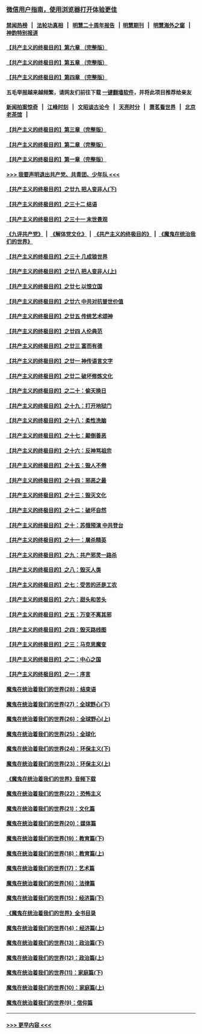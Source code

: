 ### [微信用户指南，使用浏览器打开体验更佳](https://github.com/gfw-breaker/banned-news1/blob/master/indexes/wechat-guide.md?t=0)
#### [禁闻热榜](热点新闻.md?t=0)  &nbsp;&nbsp;|&nbsp;&nbsp; [法轮功真相](https://github.com/gfw-breaker/truth/blob/master/README.md?t=0) &nbsp;&nbsp;|&nbsp;&nbsp; [明慧二十周年报告](https://github.com/gfw-breaker/mh-reports/blob/master/README.md?t=0) &nbsp;&nbsp;|&nbsp;&nbsp;[明慧期刊](https://github.com/gfw-breaker/mh-qikan) &nbsp;&nbsp;|&nbsp;&nbsp; [明慧海外之窗](https://github.com/gfw-breaker/mh-news/blob/master/README.md?t=0) &nbsp;&nbsp;|&nbsp;&nbsp; [神韵特别报道](https://github.com/gfw-breaker/mh-news/blob/master/shenyun.md?t=0)
#### [【共产主义的终极目的】第六章 （完整版）](../pages/nsc422/n11428913.md?t=02081022) 
#### [【共产主义的终极目的】第五章 （完整版）](../pages/nsc422/n11428912.md?t=02081022) 
#### [【共产主义的终极目的】第四章 （完整版）](../pages/nsc422/n11428907.md?t=02081022) 
#### 五毛举报越来越频繁，请网友们前往下载 [一键翻墙软件](https://github.com/gfw-breaker/ssr-accounts)，并将此项目推荐给亲友
#### [新闻拍案惊奇](https://github.com/gfw-breaker/banned-news1/blob/master/pages/link4.md) &nbsp;&nbsp;|&nbsp;&nbsp; [江峰时刻](https://github.com/gfw-breaker/banned-news1/blob/master/pages/link4.md) &nbsp;&nbsp;|&nbsp;&nbsp; [文昭谈古论今](https://github.com/gfw-breaker/banned-news1/blob/master/pages/link4.md) &nbsp;&nbsp;|&nbsp;&nbsp; [天亮时分](https://github.com/gfw-breaker/banned-news1/blob/master/pages/link4.md) &nbsp;&nbsp;|&nbsp;&nbsp; [萧茗看世界](https://github.com/gfw-breaker/banned-news1/blob/master/pages/link4.md) &nbsp;&nbsp;|&nbsp;&nbsp; [北京老茶馆](https://github.com/gfw-breaker/banned-news1/blob/master/pages/link4.md) &nbsp;&nbsp;|&nbsp;&nbsp; 
#### [【共产主义的终极目的】第三章（完整版）](../pages/nsc422/n11428848.md?t=02081022) 
#### [【共产主义的终极目的】第二章（完整版）](../pages/nsc422/n11428831.md?t=02081022) 
#### [【共产主义的终极目的】第一章（完整版）](../pages/nsc422/n11417651.md?t=02081022) 
#### [>>> 我要声明退出共产党、共青团、少年队 <<<](https://github.com/begood0513/goodnews/blob/master/quit/letter.md) 
#### [【共产主义的终极目的】之廿九 把人变非人(下)](../pages/nsc422/n11344140.md?t=02081022) 
#### [【共产主义的终极目的】之三十二 结语](../pages/nsc422/n11360535.md?t=02081022) 
#### [【共产主义的终极目的】之三十一 末世景观](../pages/nsc422/n11351129.md?t=02081022) 
#### [《九评共产党》](https://github.com/begood0513/9ping.md/blob/master/README.md) &nbsp;|&nbsp; [《解体党文化》](../../../../jtdwh.md/blob/master/README.md)  &nbsp;|&nbsp; [《共产主义的终极目的》](../../../../gczydzjmd.md/blob/master/README.md) &nbsp;|&nbsp; [《魔鬼在统治我们的世界》](../../../../mgztzwmdsj.md/blob/master/README.md) 
#### [【共产主义的终极目的】之三十 几成狼世界](../pages/nsc422/n11348280.md?t=02081022) 
#### [【共产主义的终极目的】之廿八 把人变非人(上)](../pages/nsc422/n11340492.md?t=02081022) 
#### [【共产主义的终极目的】之廿七 以恨立国](../pages/nsc422/n11336944.md?t=02081022) 
#### [【共产主义的终极目的】之廿六 中共对抗普世价值](../pages/nsc422/n11324785.md?t=02081022) 
#### [【共产主义的终极目的】之廿五 传统艺术颂神](../pages/nsc422/n11296396.md?t=02081022) 
#### [【共产主义的终极目的】之廿四 人伦典范](../pages/nsc422/n11296397.md?t=02081022) 
#### [【共产主义的终极目的】之廿三 富而有德](../pages/nsc422/n11283598.md?t=02081022) 
#### [【共产主义的终极目的】之廿一 神传语言文字](../pages/nsc422/n11263265.md?t=02081022) 
#### [【共产主义的终极目的】之廿二 破坏修炼文化](../pages/nsc422/n11245728.md?t=02081022) 
#### [【共产主义的终极目的】之二十：偷天换日](../pages/nsc422/n11238846.md?t=02081022) 
#### [【共产主义的终极目的】之十九：打开地狱门](../pages/nsc422/n11206376.md?t=02081022) 
#### [【共产主义的终极目的】之十八：柔性洗脑](../pages/nsc422/n11199994.md?t=02081022) 
#### [【共产主义的终极目的】之十七：颠倒善恶](../pages/nsc422/n11179782.md?t=02081022) 
#### [【共产主义的终极目的】之十六：反神骂祖宗](../pages/nsc422/n11166798.md?t=02081022) 
#### [【共产主义的终极目的】之十五：毁人不倦](../pages/nsc422/n11166792.md?t=02081022) 
#### [【共产主义的终极目的】之十四：邪恶之最](../pages/nsc422/n11150249.md?t=02081022) 
#### [【共产主义的终极目的】之十三：毁灭文化](../pages/nsc422/n11135227.md?t=02081022) 
#### [【共产主义的终极目的】之十二：破坏自然](../pages/nsc422/n11135214.md?t=02081022) 
#### [【共产主义的终极目的】之十：苏俄预演 中共登台](../pages/nsc422/n11118424.md?t=02081022) 
#### [【共产主义的终极目的】之十一：屠杀精英](../pages/nsc422/n11118442.md?t=02081022) 
#### [【共产主义的终极目的】之九：共产邪灵一路杀](../pages/nsc422/n11114139.md?t=02081022) 
#### [【共产主义的终极目的】之八：毁灭人类](../pages/nsc422/n11108503.md?t=02081022) 
#### [【共产主义的终极目的】之七：受苦的还是工农](../pages/nsc422/n11101809.md?t=02081022) 
#### [【共产主义的终极目的】之六：甜头和苦头](../pages/nsc422/n11096971.md?t=02081022) 
#### [【共产主义的终极目的】之五：万变不离其邪](../pages/nsc422/n11091285.md?t=02081022) 
#### [【共产主义的终极目的】之四：毁灭路线图](../pages/nsc422/n11086284.md?t=02081022) 
#### [【共产主义的终极目的】之三：马克思魔变](../pages/nsc422/n11061941.md?t=02081022) 
#### [【共产主义的终极目的】之二：中心之国](../pages/nsc422/n11047728.md?t=02081022) 
#### [【共产主义的终极目的】之一：序言](../pages/nsc422/n11086077.md?t=02081022) 
#### [魔鬼在统治着我们的世界(28)：结束语](../pages/nsc422/n10936246.md?t=02081022) 
#### [魔鬼在统治着我们的世界(27)：全球野心(下)](../pages/nsc422/n10928319.md?t=02081022) 
#### [魔鬼在统治着我们的世界(26)：全球野心(上)](../pages/nsc422/n10900318.md?t=02081022) 
#### [魔鬼在统治着我们的世界(25)：全球化](../pages/nsc422/n10788205.md?t=02081022) 
#### [魔鬼在统治着我们的世界(24)：环保主义(下)](../pages/nsc422/n10695307.md?t=02081022) 
#### [魔鬼在统治着我们的世界(23)：环保主义(上)](../pages/nsc422/n10688613.md?t=02081022) 
#### [《魔鬼在统治着我们的世界》音频下载](../pages/nsc422/n10635553.md?t=02081022) 
#### [魔鬼在统治着我们的世界(22)：恐怖主义](../pages/nsc422/n10614727.md?t=02081022) 
#### [魔鬼在统治着我们的世界(21)：文化篇](../pages/nsc422/n10597706.md?t=02081022) 
#### [魔鬼在统治着我们的世界(20)：媒体篇](../pages/nsc422/n10586579.md?t=02081022) 
#### [魔鬼在统治着我们的世界(19)：教育篇(下)](../pages/nsc422/n10564808.md?t=02081022) 
#### [魔鬼在统治着我们的世界(18)：教育篇(上)](../pages/nsc422/n10526970.md?t=02081022) 
#### [魔鬼在统治着我们的世界(17)：艺术篇](../pages/nsc422/n10499093.md?t=02081022) 
#### [魔鬼在统治着我们的世界(16)：法律篇](../pages/nsc422/n10485969.md?t=02081022) 
#### [魔鬼在统治着我们的世界(15)：经济篇(下)](../pages/nsc422/n10469975.md?t=02081022) 
#### [《魔鬼在统治着我们的世界》全书目录](../pages/nsc422/n10464261.md?t=02081022) 
#### [魔鬼在统治着我们的世界(14)：经济篇(上)](../pages/nsc422/n10457370.md?t=02081022) 
#### [魔鬼在统治着我们的世界(13)：政治篇(下)](../pages/nsc422/n10448270.md?t=02081022) 
#### [魔鬼在统治着我们的世界(12)：政治篇(上)](../pages/nsc422/n10444576.md?t=02081022) 
#### [魔鬼在统治着我们的世界(11)：家庭篇(下)](../pages/nsc422/n10440961.md?t=02081022) 
#### [魔鬼在统治着我们的世界(10)：家庭篇(上)](../pages/nsc422/n10435448.md?t=02081022) 
#### [魔鬼在统治着我们的世界(9)：信仰篇](../pages/nsc422/n10432159.md?t=02081022) 

----
#### [ >>> 更早内容 <<< ](../indexes/nsc422-earlier.md)
